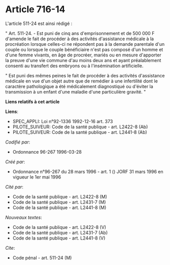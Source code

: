 # Article 716-14

L'article 511-24 est ainsi rédigé :

" Art. 511-24. - Est puni de cinq ans d'emprisonnement et de 500 000 F d'amende le fait de procéder à des activités
d'assistance médicale à la procréation lorsque celles-ci ne répondent pas à la demande parentale d'un couple ou lorsque le
couple bénéficiaire n'est pas composé d'un homme et d'une femme vivants, en âge de procréer, mariés ou en mesure d'apporter
la preuve d'une vie commune d'au moins deux ans et ayant préalablement consenti au transfert des embryons ou à l'insémination
artificielle.

" Est puni des mêmes peines le fait de procéder à des activités d'assistance médicale en vue d'un objet autre que de remédier
à une infertilité dont le caractère pathologique a été médicalement diagnostiqué ou d'éviter la transmission à un enfant
d'une maladie d'une particulière gravité. "

**Liens relatifs à cet article**

**Liens**:

  - SPEC_APPLI: Loi n°92-1336 1992-12-16 art. 373
  - PILOTE_SUIVEUR: Code de la santé publique - art. L2422-8 (Ab)
  - PILOTE_SUIVEUR: Code de la santé publique - art. L2441-8 (Ab)

_Codifié par_:

  - Ordonnance 96-267 1996-03-28

_Créé par_:

  - Ordonnance n°96-267 du 28 mars 1996 - art. 1 () JORF 31 mars 1996 en vigueur le 1er mai 1996

_Cité par_:

  - Code de la santé publique - art. L2422-8 (M)
  - Code de la santé publique - art. L2431-7 (M)
  - Code de la santé publique - art. L2441-8 (M)

_Nouveaux textes_:

  - Code de la santé publique - art. L2422-8 (V)
  - Code de la santé publique - art. L2431-7 (Ab)
  - Code de la santé publique - art. L2441-8 (V)

_Cite_:

  - Code pénal - art. 511-24 (M)
